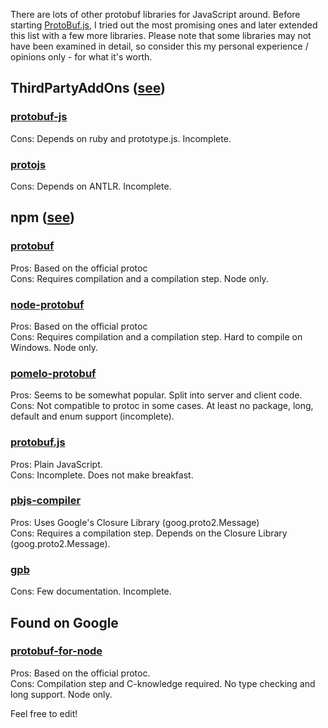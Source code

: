 There are lots of other protobuf libraries for JavaScript around. Before starting [ProtoBuf.js](https://github.com/dcodeIO/ProtoBuf.js), I tried out the most promising ones and later extended this list with a few more libraries. Please note that some libraries may not have been examined in detail, so consider this my personal experience / opinions only - for what it's worth.

ThirdPartyAddOns ([see](http://code.google.com/p/protobuf/wiki/ThirdPartyAddOns))
---

### [protobuf-js](http://code.google.com/p/protobuf-js/)
Cons: Depends on ruby and prototype.js. Incomplete. 

### [protojs](https://github.com/sirikata/protojs)
Cons: Depends on ANTLR. Incomplete. 

npm ([see](https://npmjs.org/search?q=protobuf))
---

### [protobuf](https://github.com/chrisdew/protobuf)
Pros: Based on the official protoc  
Cons: Requires compilation and a compilation step. Node only.

### [node-protobuf](https://npmjs.org/package/node-protobuf)
Pros: Based on the official protoc  
Cons: Requires compilation and a compilation step. Hard to compile on Windows. Node only.

### [pomelo-protobuf](https://npmjs.org/package/pomelo-protobuf)
Pros: Seems to be somewhat popular. Split into server and client code.  
Cons: Not compatible to protoc in some cases. At least no package, long, default and enum support (incomplete).

### [protobuf.js](https://github.com/nlf/protobuf.js)
Pros: Plain JavaScript.  
Cons: Incomplete. Does not make breakfast.  

### [pbjs-compiler](https://npmjs.org/package/pbjs-compiler)
Pros: Uses Google's Closure Library (goog.proto2.Message)  
Cons: Requires a compilation step. Depends on the Closure Library (goog.proto2.Message).  

### [gpb](https://github.com/Sannis/node-gpb)
Cons: Few documentation. Incomplete.  

Found on Google
---------------
### [protobuf-for-node](http://code.google.com/p/protobuf-for-node/)
Pros: Based on the official protoc.  
Cons: Compilation step and C-knowledge required. No type checking and long support. Node only.

Feel free to edit!